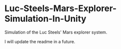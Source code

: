 # Luc-Steels-Mars-Explorer-Simulation-In-Unity
Simulation of the Luc Steels' Mars explorer system.

I will update the readme in a future.